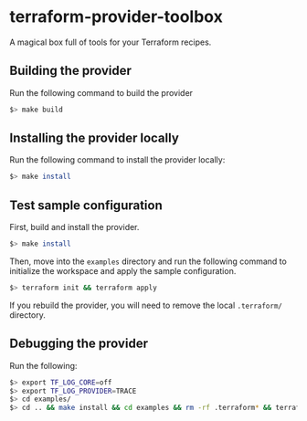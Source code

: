 # terraform-provider-toolbox

A magical box full of tools for your Terraform recipes.

## Building the provider

Run the following command to build the provider

```bash
$> make build
```

## Installing the provider locally

Run the following command to install the provider locally:

```bash
$> make install
```

## Test sample configuration

First, build and install the provider.

```bash
$> make install
```

Then, move into the `examples` directory and run the following command to initialize the workspace and apply the sample configuration.

```bash
$> terraform init && terraform apply
```

If you rebuild the provider, you will need to remove the local `.terraform/` directory.

## Debugging the provider

Run the following:

```bash
$> export TF_LOG_CORE=off
$> export TF_LOG_PROVIDER=TRACE
$> cd examples/
$> cd .. && make install && cd examples && rm -rf .terraform* && terraform init && terraform apply
```
